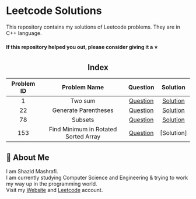 # Leetcode Solutions

This repository contains my solutions of Leetcode problems. They are in C++ language.  

#### If this repository helped you out, please consider giving it a :star:

<div align="center">

## Index 

| Problem ID | Problem Name | Question | Solution |
| :--------: | :----------: | :------: | :------: |
| 1 | Two sum | [Question](https://leetcode.com/problems/two-sum) | [Solution](https://github.com/ShazidMashrafi/Leetcode-Solutions/tree/main/Codes/1.%20Two%20sum)
| 22 |Generate Parentheses | [Question](https://leetcode.com/problems/generate-parentheses) | [Solution](https://github.com/ShazidMashrafi/Leetcode-Solutions/tree/main/Codes/22.%20%20Generate%20parentheses)
| 78 | Subsets | [Question](https://leetcode.com/problems/subsets) | [Solution](https://github.com/ShazidMashrafi/Leetcode-Solutions/tree/main/Codes/78.%20Subsets)
| 153 | Find Minimum in Rotated Sorted Array | [Question](https://leetcode.com/problems/find-minimum-in-rotated-sorted-array) | [Solution]

</div>

## 🚀 About Me

I am Shazid Mashrafi.  
I am currently studying Computer Science and Engineering & trying to work my way up in the programming world.     
Visit my [Website](https://shazidmashrafi.com) and [Leetcode](https://leetcode.com/shazidmashrafi) account.